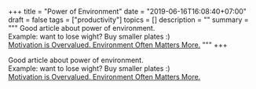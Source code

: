 +++
title = "Power of Environment"
date = "2019-06-16T16:08:40+07:00"
draft = false
tags = ["productivity"]
topics = []
description = ""
summary = """
Good article about power of environment.  
Example: want to lose wight? Buy smaller plates :)  
[Motivation is Overvalued. Environment Often Matters More.](https://jamesclear.com/power-of-environment)
"""
+++

Good article about power of environment.  
Example: want to lose wight? Buy smaller plates :)  
[Motivation is Overvalued. Environment Often Matters More.](https://jamesclear.com/power-of-environment)
